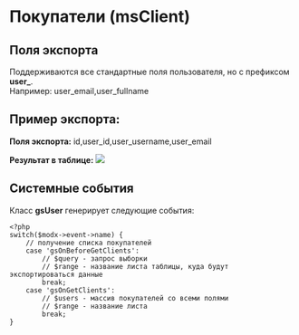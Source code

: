 # Покупатели (msClient)

## Поля экспорта

Поддерживаются все стандартные поля пользователя, но с префиксом **user_**.  
Например: user_email,user_fullname


## Пример экспорта:

**Поля экспорта:**
id,user_id,user_username,user_email

**Результат в таблице:**
![](https://file.modx.pro/files/0/8/8/0882e77d3b6de64e7588f29f4ae95398.jpg)


## Системные события

Класс **gsUser** генерирует следующие события:

	<?php
	switch($modx->event->name) {
		// получение списка покупателей
		case 'gsOnBeforeGetClients':
			// $query - запрос выборки
			// $range - название листа таблицы, куда будут экспортироваться данные
			break;
		case 'gsOnGetClients':
			// $users - массив покупателей со всеми полями
			// $range - название листа
			break;	
	}